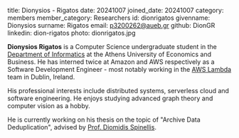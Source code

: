 title: Dionysios - Rigatos
date: 20241007
joined_date: 20241007
category: members
member_category: Researchers
id: dionrigatos
givenname: Dionysios
surname: Rigatos
email: p3200262@aueb.gr
github: DionGR
linkedin: dion-rigatos
photo: dionrigatos.jpg

__Dionysios Rigatos__ is a Computer Science undergraduate student in the [Department of Informatics](https://www.dept.aueb.gr/en/cs) at the Athens University of Economics and Business. He has interned twice at Amazon and AWS respectively as a Software Development Engineer - most notably working in the [AWS Lambda](https://aws.amazon.com/lambda/) team in Dublin, Ireland. 

His professional interests include distributed systems, serverless cloud and software engineering. He enjoys studying advanced graph theory and computer vision as a hobby.

He is currently working on his thesis on the topic of "Archive Data Deduplication", advised by [Prof. Diomidis Spinellis](https://www.spinellis.gr/index.html).
